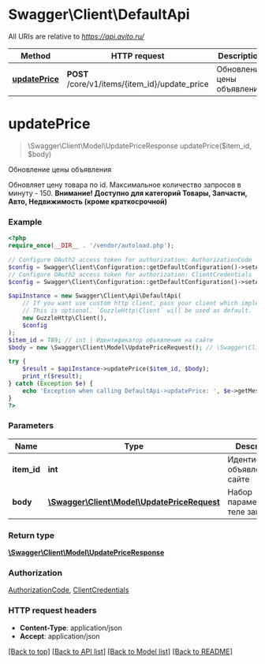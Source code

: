 # Swagger\Client\DefaultApi

All URIs are relative to *https://api.avito.ru/*

Method | HTTP request | Description
------------- | ------------- | -------------
[**updatePrice**](DefaultApi.md#updateprice) | **POST** /core/v1/items/{item_id}/update_price | Обновление цены объявления

# **updatePrice**
> \Swagger\Client\Model\UpdatePriceResponse updatePrice($item_id, $body)

Обновление цены объявления

Обновляет цену товара по id.  Максимальное количество запросов в минуту - 150. **Внимание! Доступно для категорий Товары, Запчасти, Авто, Недвижимость (кроме краткосрочной)**

### Example
```php
<?php
require_once(__DIR__ . '/vendor/autoload.php');

// Configure OAuth2 access token for authorization: AuthorizationCode
$config = Swagger\Client\Configuration::getDefaultConfiguration()->setAccessToken('YOUR_ACCESS_TOKEN');
// Configure OAuth2 access token for authorization: ClientCredentials
$config = Swagger\Client\Configuration::getDefaultConfiguration()->setAccessToken('YOUR_ACCESS_TOKEN');

$apiInstance = new Swagger\Client\Api\DefaultApi(
    // If you want use custom http client, pass your client which implements `GuzzleHttp\ClientInterface`.
    // This is optional, `GuzzleHttp\Client` will be used as default.
    new GuzzleHttp\Client(),
    $config
);
$item_id = 789; // int | Идентификатор объявления на сайте
$body = new \Swagger\Client\Model\UpdatePriceRequest(); // \Swagger\Client\Model\UpdatePriceRequest | Набор параметров в теле запроса.

try {
    $result = $apiInstance->updatePrice($item_id, $body);
    print_r($result);
} catch (Exception $e) {
    echo 'Exception when calling DefaultApi->updatePrice: ', $e->getMessage(), PHP_EOL;
}
?>
```

### Parameters

Name | Type | Description  | Notes
------------- | ------------- | ------------- | -------------
 **item_id** | **int**| Идентификатор объявления на сайте |
 **body** | [**\Swagger\Client\Model\UpdatePriceRequest**](../Model/UpdatePriceRequest.md)| Набор параметров в теле запроса. | [optional]

### Return type

[**\Swagger\Client\Model\UpdatePriceResponse**](../Model/UpdatePriceResponse.md)

### Authorization

[AuthorizationCode](../../README.md#AuthorizationCode), [ClientCredentials](../../README.md#ClientCredentials)

### HTTP request headers

 - **Content-Type**: application/json
 - **Accept**: application/json

[[Back to top]](#) [[Back to API list]](../../README.md#documentation-for-api-endpoints) [[Back to Model list]](../../README.md#documentation-for-models) [[Back to README]](../../README.md)


